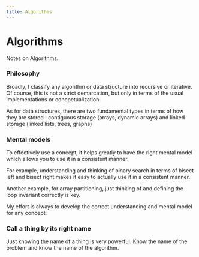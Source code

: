 ```yaml
---
title: Algorithms
---
```


# Algorithms

Notes on Algorithms.


### Philosophy

Broadly, I classify any algorithm or data structure into recursive or iterative. Of course, this is not a strict demarcation, but only in terms of the usual implementations or concpetualization.


As for data structures, there are two fundamental types in terms of how they are stored : contiguous storage (arrays, dynamic arrays) and linked storage (linked lists, trees, graphs) 

### Mental models

To effectively use a concept, it helps greatly to have the right mental model which allows you to use it in a consistent manner.

For example, understanding and thinking of binary search in terms of bisect left and bisect right makes it easy to actually use it in a consistent manner.

Another example, for array partitioning, just thinking of and  defining the loop invariant correctly is key. 

My effort is always to develop the correct understanding and mental model for any concept.

### Call a thing by its right name

Just knowing the name of a thing is very powerful.  Know the name of the problem and know the name of the algorithm.

